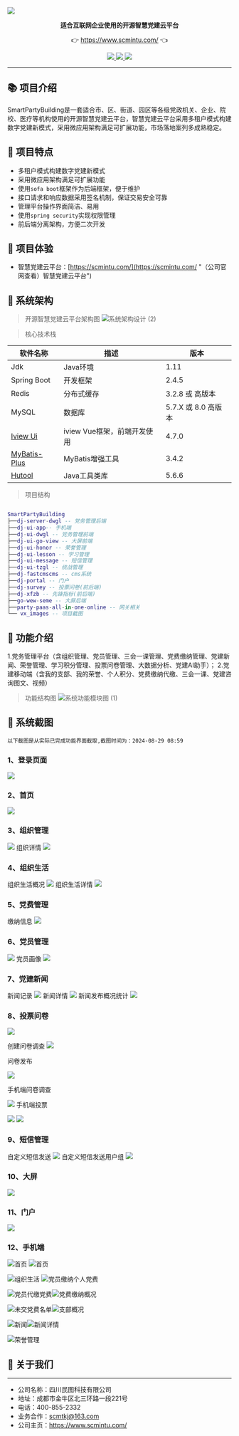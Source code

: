 ![](vx_images/favicon.ico)
<p align="center">
	<strong>适合互联网企业使用的开源智慧党建云平台</strong>
</p>
<p align="center">
	👉 <a href="https://www.scmintu.com/">https://www.scmintu.com/</a> 👈
</p>

<p align="center">
	<a target="_blank" href="https://spring.io/projects/spring-boot">
		<img src="https://img.shields.io/badge/spring%20boot-2.4.5-yellowgreen" />
	</a>
    <a target="_blank" href="https://www.oracle.com/java/technologies/javase/javase-jdk11-downloads.html">
		<img src="https://img.shields.io/badge/JDK-11-green.svg" />
	</a>
	<a target="_blank" href="http://www.gnu.org/licenses/lgpl.html">
		<img src="https://img.shields.io/badge/license-LGPL--3.0-blue" />
	</a>
</p>


-------------------------------------------------------------------------------

## 📚 项目介绍

SmartPartyBuilding是一套适合市、区、街道、园区等各级党政机关、企业、院校、医疗等机构使用的开源智慧党建云平台，智慧党建云平台采用多租户模式构建数字党建新模式，采用微应用架构满足可扩展功能，市场落地案列多成熟稳定。


## 🍎 项目特点

* 多租户模式构建数字党建新模式
* 采用微应用架构满足可扩展功能
* 使用`sofa boot`框架作为后端框架，便于维护
* 接口请求和响应数据采用签名机制，保证交易安全可靠
* 管理平台操作界面简洁、易用
* 使用`spring security`实现权限管理
* 前后端分离架构，方便二次开发

## 🍟 项目体验
- 智慧党建云平台：[https://scmintu.com/](https://scmintu.com/ "（公司官网查看）智慧党建云平台")

## 🥞 系统架构

> 开源智慧党建云平台架构图
![系统架构设计 (2)](vx_images/489673311227063.png)


> 核心技术栈

| 软件名称  | 描述 | 版本
|---|---|---
|Jdk | Java环境 | 1.11
|Spring Boot | 开发框架 | 2.4.5
|Redis | 分布式缓存 | 3.2.8 或 高版本
|MySQL | 数据库 | 5.7.X 或 8.0 高版本
|[Iview Ui](http://iview.talkingdata.com/) | iview Vue框架，前端开发使用 | 4.7.0
|[MyBatis-Plus](https://mp.baomidou.com/) | MyBatis增强工具 | 3.4.2
|[Hutool](https://www.hutool.cn/) | Java工具类库 | 5.6.6

> 项目结构

```lua

SmartPartyBuilding
├──dj-server-dwgl -- 党务管理后端
├──dj-ui-app-- 手机端
├──dj-ui-dwgl -- 党务管理前端
├──dj-ui-go-view -- 大屏前端
├──dj-ui-honor -- 荣誉管理
├──dj-ui-lesson -- 学习管理
├──dj-ui-message -- 短信管理
├──dj-ui-tzgl -- 统战管理
├──dj-fastcmscms -- cms系统
├──dj-portal -- 门户
├──dj-survey -- 投票问卷(前后端)
├──dj-xfzb -- 先锋指标(前后端)
├──go-wew-seme -- 大屏后端
├──party-paas-all-in-one-online -- 网关相关
└── vx_images -- 项目截图
```



## 🍿 功能介绍
1.党务管理平台（含组织管理、党员管理、三会一课管理、党费缴纳管理、党建新闻、荣誉管理、学习积分管理、投票问卷管理、大数据分析、党建AI助手）；
2.党建移动端（含我的支部、我的荣誉、个人积分、党费缴纳代缴、三会一课、党建咨询图文、视频）

> 功能结构图
![系统功能模块图 (1)](vx_images/35878331123919.png)

## 🍯 系统截图

`以下截图是从实际已完成功能界面截取,截图时间为：2024-08-29 08:59`
### 1、登录页面
![](vx_images/1.png)
### 2、首页
![](vx_images/2.png)
### 3、组织管理
![](vx_images/3.png)
组织详情
![](vx_images/4.png)
### 4、组织生活
组织生活概况
![](vx_images/10.png)
组织生活详情
![](vx_images/11.png)

### 5、党费管理

缴纳信息
![](vx_images/8.png)


### 6、党员管理
![](vx_images/5.png)
党员画像
![](vx_images/6.png)
### 7、党建新闻
新闻记录
![](vx_images/12.png)
新闻详情
![](vx_images/13.png)
新闻发布概况统计
![](vx_images/14.png)
### 8、投票问卷
![](vx_images/19.png)

创建问卷调查
![](vx_images/20.png)

问卷发布

![](vx_images/21.png)

手机端问卷调查

![](vx_images/22.png)
手机端投票

![](vx_images/23.png)
![](vx_images/24.png)
### 9、短信管理
自定义短信发送
![](vx_images/15.png)
自定义短信发送用户组
![](vx_images/16.png)
### 10、大屏
![](vx_images/17.png)

### 11、门户
![](vx_images/18.png)

### 12、手机端
![首页](vx_images/25_已修改.jpg)          ![首页](vx_images/26.png)


![组织生活](vx_images/33.png)        ![党员缴纳个人党费](vx_images/29.png)



![党员代缴党费](vx_images/30.png)![党费缴纳概况](vx_images/31.png)




![未交党费名单 ](vx_images/32.png)![支部概况](vx_images/27.png)




![新闻 ](vx_images/34.png)![新闻详情](vx_images/35.png)

![荣誉管理](vx_images/28.png)



## 🥪 关于我们
***
* 公司名称：四川民图科技有限公司
* 地址：成都市金牛区北三环路一段221号
* 电话：400-855-2332
* 业务合作：scmtkj@163.com
* 公司主页：https://www.scmintu.com/



